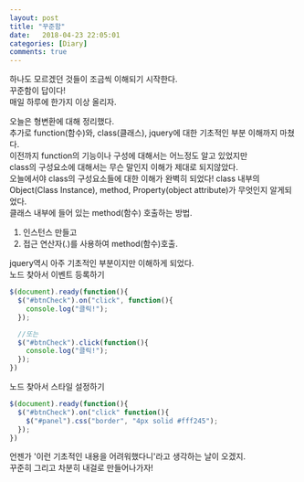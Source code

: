 ```yaml
---
layout: post
title: "꾸준함"
date:   2018-04-23 22:05:01
categories: [Diary]
comments: true
---
```

하나도 모르겠던 것들이 조금씩 이해되기 시작한다.  
꾸준함이 답이다!  
매일 하루에 한가지 이상 올리자.  
<!--more-->
오늘은 형변환에 대해 정리했다.  
추가로 function(함수)와, class(클래스), jquery에 대한 기초적인 부분 이해까지 마쳤다.  
이전까지 function의 기능이나 구성에 대해서는 어느정도 알고 있었지만  
class의 구성요소에 대해서는 무슨 말인지 이해가 제대로 되지않았다.  
오늘에서야 class의 구성요소들에 대한 이해가 완벽히 되었다!
class 내부의 Object(Class Instance), method, Property(object attribute)가 무엇인지 알게되었다.  
클래스 내부에 들어 있는 method(함수) 호출하는 방법.  
1. 인스턴스 만들고  
2. 접근 연산자(.)를 사용하여 method(함수)호출.  
  
jquery역시 아주 기초적인 부분이지만 이해하게 되었다.  
노드 찾아서 이벤트 등록하기  
  
```js
$(document).ready(function(){
  $("#btnCheck").on("click", function(){
    console.log("클릭!");
  });

  //또는
  $("#btnCheck").click(function(){
    console.log("클릭!");
  });
})
```
  
노드 찾아서 스타일 설정하기  

```js
$(document).ready(function(){
  $("#btnCheck").on("click" function(){
    $("#panel").css("border", "4px solid #fff245");
  });
})
```
  
언젠가 '이런 기초적인 내용을 어려워했다니'라고 생각하는 날이 오겠지.  
꾸준히 그리고 차분히 내걸로 만들어나가자!
